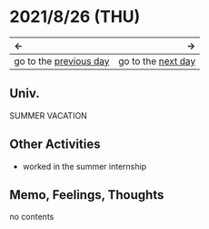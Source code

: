 # 2021/8/26 (THU)
|←|→|
|:---|---:|
go to the [previous day](./25th.md) | go to the [next day](./27th.md)

## Univ.
SUMMER VACATION

## Other Activities
- worked in the summer internship

## Memo, Feelings, Thoughts
no contents
